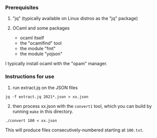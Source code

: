 
### Prerequisites

1. "jq" (typically available on Linux distros as the "jq" package)

2. OCaml and some packages
   - ocaml itself
   - the "ocamlfind" tool
   - the module "fmt"
   - the module "yojson"

I typically install ocaml with the "opam" manager.

### Instructions for use

1. run extract.jq on the JSON files

```
jq -f extract.jq 2021*.json > xx.json
```

2. then process xx.json with the `convert1` tool, which you can build
   by running `make` in this directory.

```
./convert 100 < xx.json
```

This will produce files consecutively-numbered starting at `100.txt`.
